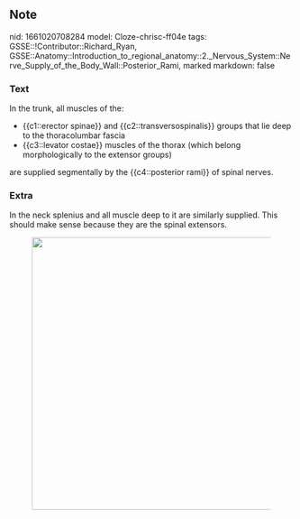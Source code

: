 ## Note
nid: 1661020708284
model: Cloze-chrisc-ff04e
tags: GSSE::!Contributor::Richard_Ryan, GSSE::Anatomy::Introduction_to_regional_anatomy::2._Nervous_System::Nerve_Supply_of_the_Body_Wall::Posterior_Rami, marked
markdown: false

### Text
<div class="toggle">
  In the trunk, all muscles of the:
</div>
<div class="toggle">
  <ul>
    <li>{{c1::erector spinae}} and {{c2::transversospinalis}}
    groups that lie deep to the thoracolumbar fascia
    <li>{{c3::levator costae}} muscles of the thorax (which belong
    morphologically to the extensor groups)
  </ul>are supplied segmentally by the {{c4::posterior rami}} of
  spinal nerves.
</div>

### Extra
<p id="7651b4f8-d0a9-4dbb-9e02-d8fae682076b" class="">In the neck
splenius and all muscle deep to it are similarly supplied. This
should make sense because they are the spinal extensors.
<figure id="f6646050-cc71-4c79-a708-a6e9f78f575c" class="image">
  <a href= 
  "Posterior%20Rami%20f6646050cc714c79a708a6e9f78f575c/Untitled.png">
  <img style="width:483px" src= 
  "6a7738246f836cc003d9ae5a27411c86389ba6e0.png"></a>
</figure>
